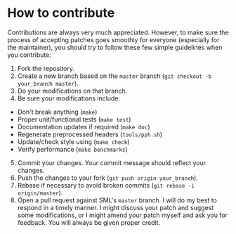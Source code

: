 # How to contribute

Contributions are always very much appreciated. However, to make sure the
process of accepting patches goes smoothly for everyone (especially for
the maintainer), you should try to follow these few simple guidelines when
you contribute:

1. Fork the repository.
2. Create a new branch based on the `master` branch (`git checkout -b your_branch master`).
3. Do your modifications on that branch.
4. Be sure your modifications include:
  * Don't break anything (`make`)
  * Proper unit/functional tests (`make test`)
  * Documentation updates if required (`make doc`)
  * Regenerate preprocessed headers (`tools/pph.sh`)
  * Update/check style using (`make check`)
  * Verify performance (`make benchmarks`)
5. Commit your changes. Your commit message should reflect your changes.
6. Push the changes to your fork (`git push origin your_branch`).
7. Rebase if necessary to avoid broken commits (`git rebase -i origin/master`).
8. Open a pull request against SML's `master` branch.
   I will do my best to respond in a timely manner. I might discuss your patch and suggest some modifications, or I might amend your patch myself and ask you for feedback. You will always be given proper credit.
